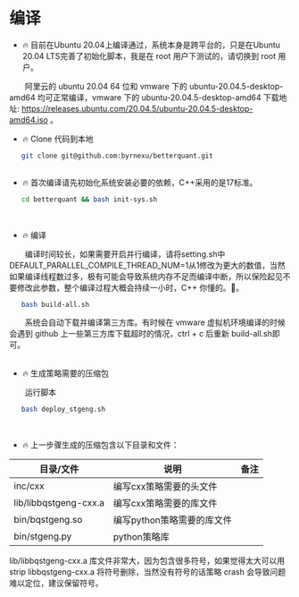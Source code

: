 # 编译
* 🔥 目前在Ubuntu 20.04上编译通过，系统本身是跨平台的，只是在Ubuntu 20.04 LTS完善了初始化脚本，我是在 root 用户下测试的，请切换到 root 用户。

&emsp;&emsp;阿里云的 ubuntu 20.04 64 位和 vmware 下的 ubuntu-20.04.5-desktop-amd64 均可正常编译，vmware 下的 ubuntu-20.04.5-desktop-amd64 下载地址: https://releases.ubuntu.com/20.04.5/ubuntu-20.04.5-desktop-amd64.iso 。
&emsp;

* 🔥 Clone 代码到本地
```bash
   git clone git@github.com:byrnexu/betterquant.git
   
```

* 🔥 首次编译请先初始化系统安装必要的依赖，C++采用的是17标准。
```bash
   cd betterquant && bash init-sys.sh
```
&emsp;

* 🔥 编译  

&emsp;&emsp;编译时间较长，如果需要开启并行编译，请将setting.sh中DEFAULT_PARALLEL_COMPILE_THREAD_NUM=1从1修改为更大的数值，当然如果编译线程数过多，极有可能会导致系统内存不足而编译中断，所以保险起见不要修改此参数，整个编译过程大概会持续一小时，C++ 你懂的。🎃。
```bash
   bash build-all.sh
```
&emsp;&emsp;系统会自动下载并编译第三方库。有时候在 vmware 虚拟机环境编译的时候会遇到 github 上一些第三方库下载超时的情况，ctrl + c 后重新 build-all.sh即可。<br/>
&emsp;

* 🔥 生成策略需要的压缩包

&emsp;&emsp;运行脚本
```bash
   bash deploy_stgeng.sh
```
&emsp;
* 🔥 上一步骤生成的压缩包含以下目录和文件：  

| 目录/文件 | 说明 | 备注 |
| ------ | ------ | ------ |
| inc/cxx | 编写cxx策略需要的头文件 |  |
| lib/libbqstgeng-cxx.a | 编写cxx策略需要的库文件 |  |
| bin/bqstgeng.so | 编写python策略需要的库文件 |  |
| bin/stgeng.py | python策略库 |  |

lib/libbqstgeng-cxx.a 库文件非常大，因为包含很多符号，如果觉得太大可以用 strip libbqstgeng-cxx.a 将符号删除，当然没有符号的话策略 crash 会导致问题难以定位，建议保留符号。  
